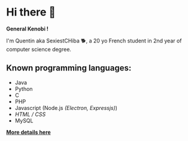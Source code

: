 # Hi there 👋

**General Kenobi !**

I'm Quentin aka SexiestCHiba 🐕, a 20 yo French student in 2nd year of computer science degree.

## Known programming languages:

- Java
- Python
- C
- PHP
- Javascript (Node.js *(Electron, Expressjs)*) 
- *HTML / CSS*
- MySQL


**[More details here](https://sexiestchiba.github.io/)**

<!--
**SexiestCHiba/SexiestCHiba** is a ✨ _special_ ✨ repository because its `README.md` (this file) appears on your GitHub profile.

Here are some ideas to get you started:

- 🔭 I’m currently working on ...
- 🌱 I’m currently learning ...
- 👯 I’m looking to collaborate on ...
- 🤔 I’m looking for help with ...
- 💬 Ask me about ...
- 📫 How to reach me: ...
- 😄 Pronouns: ...
- ⚡ Fun fact: ...
-->
